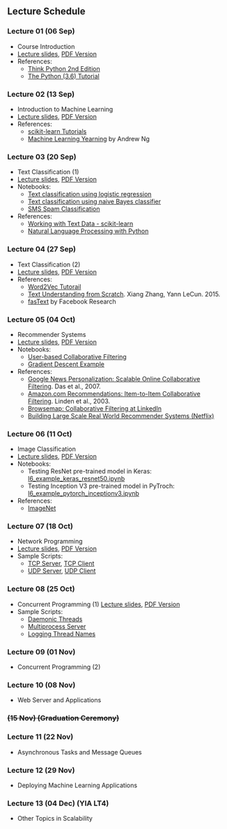 ## Lecture Schedule

### Lecture 01 (06 Sep)

- Course Introduction
- [Lecture slides](lectures/lecture-01.html), [PDF Version](lectures/pdfs/lecture-01.pdf)
- References:
    - [Think Python 2nd Edition](https://greenteapress.com/wp/think-python-2e/)
    - [The Python (3.6) Tutorial](https://docs.python.org/3.6/tutorial/)


### Lecture 02 (13 Sep)

- Introduction to Machine Learning
- [Lecture slides](lectures/lecture-02.html), [PDF Version](lectures/pdfs/lecture-02.pdf)
- References:
    - [scikit-learn Tutorials](http://scikit-learn.org/stable/tutorial/index.html)
    - [Machine Learning Yearning](http://www.mlyearning.org/) by Andrew Ng


### Lecture 03 (20 Sep)

- Text Classification (1)
- [Lecture slides](lectures/lecture-03.html), [PDF Version](lectures/pdfs/lecture-03.pdf)
- Notebooks:
    - [Text classification using logistic regression](https://github.com/iems5780/1819t1/blob/master/notebooks/l3_text_logistic_regression.ipynb)
    - [Text classification using naive Bayes classifier](https://github.com/iems5780/1819t1/blob/master/notebooks/l3_text_naive_bayes.ipynb)
    - [SMS Spam Classification](https://github.com/iems5780/1819t1/blob/master/notebooks/l3-sms-spam-example.ipynb)
- References:
    - [Working with Text Data - scikit-learn](http://scikit-learn.org/stable/tutorial/text_analytics/working_with_text_data.html)
    - [Natural Language Processing with Python](http://nltk.org/book/)

### Lecture 04 (27 Sep)

- Text Classification (2)
- [Lecture slides](lectures/lecture-04.html), [PDF Version](lectures/pdfs/lecture-04.pdf)
- References:
    - [Word2Vec Tutorail](https://rare-technologies.com/word2vec-tutorial/)
    - [Text Understanding from Scratch](https://arxiv.org/abs/1502.01710). Xiang Zhang, Yann LeCun. 2015.
    - [fasText](https://fasttext.cc/) by Facebook Research


### Lecture 05 (04 Oct)

- Recommender Systems
- [Lecture slides](lectures/lecture-05.html), [PDF Version](lectures/pdfs/lecture-05.pdf)
- Notebooks:
    - [User-based Collaborative Filtering](https://github.com/iems5780/1819t1/blob/master/notebooks/l5-user-based-cf.ipynb)
    - [Gradient Descent Example](https://github.com/iems5780/1819t1/blob/master/notebooks/l5-gradient-descent-example.ipynb)
- References:
    - [Google News Personalization: Scalable Online Collaborative Filtering](https://www2007.org/papers/paper570.pdf). Das et al., 2007.
    - [Amazon.com Recommendations: Item-to-Item Collaborative Filtering](https://www.cs.umd.edu/~samir/498/Amazon-Recommendations.pdf). Linden et al., 2003.
    - [Browsemap: Collaborative Filtering at LinkedIn](https://engineering.linkedin.com/recommender-systems/browsemap-collaborative-filtering-linkedin)
    - [Building Large Scale Real World Recommender Systems (Netflix)](https://www.slideshare.net/xamat/building-largescale-realworld-recommender-systems-recsys2012-tutorial)

### Lecture 06 (11 Oct)

- Image Classification
- [Lecture slides](lectures/lecture-06.html), [PDF Version](lectures/pdfs/lecture-06.pdf)
- Notebooks:
    - Testing ResNet pre-trained model in Keras: [l6_example_keras_resnet50.ipynb](https://github.com/iems5780/1819t1/blob/master/notebooks/l6_example_keras_resnet50.ipynb)
    - Testing Inception V3 pre-trained model in PyTroch: [l6_example_pytorch_inceptionv3.ipynb](https://github.com/iems5780/1819t1/blob/master/notebooks/l6_example_pytorch_inceptionv3.ipynb)
- References:
    - [ImageNet](http://image-net.org/)

### Lecture 07 (18 Oct)

- Network Programming
- [Lecture slides](lectures/lecture-07.html), [PDF Version](lectures/pdfs/lecture-07.pdf)
- Sample Scripts:
    - [TCP Server](https://github.com/iems5780/1819t1/blob/master/scripts/tcp_simple_server.py), [TCP Client](https://github.com/iems5780/1819t1/blob/master/scripts/tcp_simple_client.py)
    - [UDP Server](https://github.com/iems5780/1819t1/blob/master/scripts/udp_simple_server.py), [UDP Client](https://github.com/iems5780/1819t1/blob/master/scripts/udp_simple_client.py)

### Lecture 08 (25 Oct)

- Concurrent Programming (1)
 [Lecture slides](lectures/lecture-08.html), [PDF Version](lectures/pdfs/lecture-08.pdf)
- Sample Scripts:
    - [Daemonic Threads](https://github.com/iems5780/1819t/blob/master/scripts/daemonic_threads.py)
    - [Multiprocess Server](https://github.com/iems5780/1819t/blob/master/scripts/multiprocess_pool_server.py)
    - [Logging Thread Names](https://github.com/iems5780/1819t/blob/master/scripts/logging_thread_names.py)

### Lecture 09 (01 Nov)
- Concurrent Programming (2)


### Lecture 10 (08 Nov)
- Web Server and Applications


### <strike>(15 Nov) (Graduation Ceremony)</strike>


### Lecture 11 (22 Nov)

- Asynchronous Tasks and Message Queues


### Lecture 12 (29 Nov)

- Deploying Machine Learning Applications


### Lecture 13 (04 Dec) (YIA LT4)

- Other Topics in Scalability

